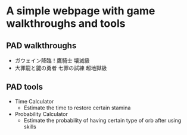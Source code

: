 # A simple webpage with game walkthroughs and tools
## PAD walkthroughs
-   ガウェイン降臨！鷹騎士 壊滅級
-   大罪龍と鍵の勇者 七罪の試練 超地獄級
## PAD tools 
-   Time Calculator
    - Estimate the time to restore certain stamina
-   Probability Calculator
    - Estimate the probability of having certain type of orb after using skills 

    
